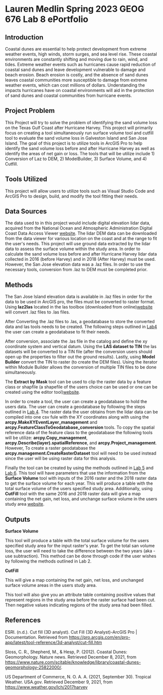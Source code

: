 # Lauren Medlin     Spring 2023     GEOG 676 Lab 8 ePortfolio

## Introduction
Coastal dunes are essential to help protect development from extreme weather events, high winds, storm surges, and sea level rise. These coastal environments are constantly shifting and moving due to rain, wind, and tides. Extreme weather events such as hurricanes cause rapid reduction of coastal sand dunes and leave development vulnerable to damage and beach erosion. Beach erosion is costly, and the absence of sand dunes leaves coastal communities more susceptible to damage from extreme weather events, which can cost millions of dollars. Understanding the impacts hurricanes have on coastal environments will aid in the protection of sand dunes and coastal communities from hurricane events.

## Project Problem
This Project will try to solve the problem of identifying the sand volume loss on the Texas Gulf Coast after Hurricane Harvey. This project will primarily focus on creating a tool simultaneously run surface volume tool and cutfill tool to evaluate the sand volume loss in Galveston Island and San Jose Island. The goal of this project is to utilize tools in ArcGIS Pro to help identify the sand volume loss before and after Hurricane Harvey as well as identify the areas of net gain or loss. The tools that will be utilize include 1) Conversion of Laz to DEM, 2) ModelBuilder, 3) Surface Volume, and 4) Cutfill.

## Tools Utilized
This project will allow users to utilize tools such as Visual Studio Code and ArcGIS Pro to design, build, and modify the tool fitting their needs. 

## Data Sources
The data used to in this project would include digital elevation lidar data, acquired from the National Ocean and Atmospheric Administration Digital Coast Data Access Viewer [website](https://www.coast.noaa.gov/dataviewer). The lidar DEM data can be downloaded from the data viewer for various location on the coast and at the range to fit the user's needs. This project will use ground data extracted by the lidar data to assess the surface volume within the study area. In order to calculate the sand volume loss before and after Hurricane Harvey lidar data collected in 2016 (before Harvey) and in 2018 (After Harvey) must be used. However, the San Jose elevation data was a .laz files. In order to use the necessary tools, conversion from .laz to DEM must be completed prior. 

## Methods
The San Jose Island elevation data is available in .laz files in order for the data to be used in ArcGIS pro, the files must be converted to raster format. Using **laz2las** located in the las toolbox (downloaded from online)[website](https://rapidlasso.com/lastools/) will convert .laz files to .las files.

After Converting the .laz files to .las, a geodatabase to store the converted data and las tools needs to be created. The following steps outlined in [Lab4](https://github.com/medl-1269/Medlin-geo676/tree/main/lab4) the user can create a geodatabase to fit their needs.  

 After conversion, associate the .las file in the catalog and define the xy coordinate system and vertical datum. Using the **LAS dataset to TIN** the las datasets will be converted to a TIN file (after the conversion users should open up the properties to filter out the ground results). Lastly, using **Model Builder** convert the TIN to raster (to create the DEM files). Using the iterator within Module Builder allows the conversion of multiple TIN files to be done simultaneously. 

The **Extract by Mask** tool can be used to clip the raster data by a feature class or shapfile (a shapefile of the users choice can be used or one can be created using the editor tool)[website](https://pro.arcgis.com/en/pro-app/latest/help/editing/a-quick-tour-of-editing.htm).

In order to create a tool, the user can create a geodatabase to hold the users data. The user can create a geodatabase by following the steps outlined in [Lab 4](https://github.com/medl-1269/Medlin-geo676/blob/03374e6b86c87dc0ee2fbcbc8a91aaa8d1b85725/lab4). The raster data the user obtains from the lidar data can be compiled into one csv fule with the XY coordinates along with using the **arcpy.MakeXYEventLayer_management** and **arcpy.FeatureClassToGeodatabase_conversion** tools. To copy the spatial reference data of the feature class to the geodatabase the following tools will be utilize: **arcpy.Copy_management**, **arcpy.Describe(layer).spatialReference**, and **arcpy.Project_management**. However, To create a raster geodatabase the **arcpy.management.CreateRasterDataset** tool will need to be used instead since the user will be using raster data for this analysis. 

Finally the tool can be created by using the methods outlined in [Lab 5](https://github.com/medl-1269/Medlin-geo676/blob/03374e6b86c87dc0ee2fbcbc8a91aaa8d1b85725/lab5) and [Lab 6](https://github.com/medl-1269/Medlin-geo676/blob/03374e6b86c87dc0ee2fbcbc8a91aaa8d1b85725/lab6). This tool will have parameters that use the information from the **Surface Volume** tool with inputs of the 2016 raster and the 2018 raster data to get the surface volume for each year. This will produce a table with the total surface volume of the users specified study area. Additionally, using **CutFill** tool with the same 2016 and 2018 raster data will give a map containing the net gain, net loss, and unchange surface volume in the users study area [website](https://pro.arcgis.com/en/pro-app/latest/tool-reference/3d-analyst/cut-fill.htm).

## Outputs
**Surface Volume**

This tool will produce a table with the total surface volume for the users specified study area for the input raster's year. To get the total san volume loss, the user will need to take the difference between the two years (aka - use subtraction). This method can be done through code if the user wishes by following the methods outlined in Lab 2.

**CutFill**

This will give a map containing the net gain, net loss, and unchanged surface volume areas in the users study area. 

This tool will also give you an attribute table containing positive values that represent regions in the study area before the raster surface had been cut. Then negative values indicating regions of the study area had been filled. 

## References
ESRI. (n.d.). Cut fill (3D analyst). Cut Fill (3D Analyst)-ArcGIS Pro | Documentation. Retrieved from https://pro.arcgis.com/en/pro-app/latest/tool-reference/3d-analyst/cut-fill.htm 

Sloss, C. R., Shepherd, M., &amp; Hesp, P. (2012). Coastal Dunes: Geomorphology. Nature news. Retrieved December 8, 2021, from https://www.nature.com/scitable/knowledge/library/coastal-dunes-geomorphology-25822000/.

US Department of Commerce, N. O. A. A. (2021, September 30). Tropical Weather. USA.gov. Retrieved December 9, 2021, from https://www.weather.gov/lch/2017harvey